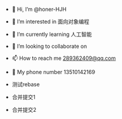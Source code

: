 - 👋 Hi, I’m @honer-HJH

- 👀 I’m interested in 面向对象编程

- 🌱 I’m currently learning 人工智能

- 💞️ I’m looking to collaborate on 

- 📫 How to reach me 289362409@qq.com

- 📱 My phone number 13510142169

- 测试rebase

- 合并提交1

- 合并提交2

  <!---
  honer-HJH/honer-HJH is a ✨ special ✨ repository because its `README.md` (this file) appears on your GitHub profile.
  You can click the Preview link to take a look at your changes.
  --->